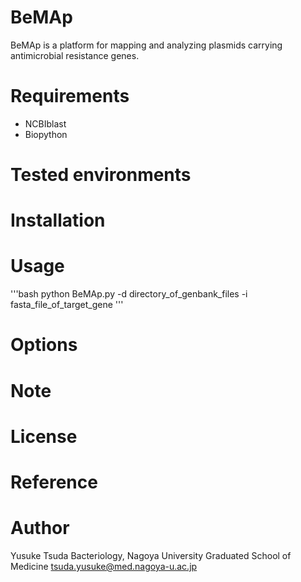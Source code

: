 # BeMAp
BeMAp is a platform for mapping and analyzing plasmids carrying antimicrobial resistance genes.

# Requirements 
* NCBIblast
* Biopython

# Tested environments


# Installation


# Usage
'''bash
python BeMAp.py -d directory_of_genbank_files -i fasta_file_of_target_gene
'''

# Options


# Note

# License

# Reference


# Author
Yusuke Tsuda
Bacteriology, Nagoya University Graduated School of Medicine
tsuda.yusuke@med.nagoya-u.ac.jp
